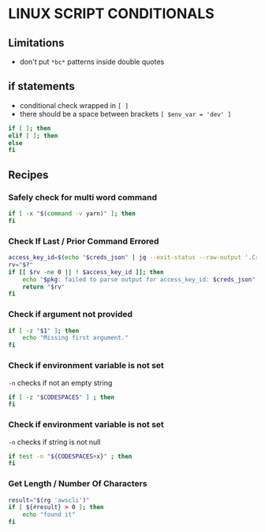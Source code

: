 # LINUX SCRIPT CONDITIONALS

## Limitations
- don't put `*bc*` patterns inside double quotes

## if statements
- conditional check wrapped in `[ ]`
- there should be a space between brackets `[ $env_var = 'dev' ]`

```bash
if [ ]; then
elif [ ]; then
else
fi
```

## Recipes

### Safely check for multi word command

```bash
if [ -x "$(command -v yarn)" ]; then
fi
```

### Check If Last / Prior Command Errored

```bash
access_key_id=$(echo "$creds_json" | jq --exit-status --raw-output '.Credentials.AccessKeyId')
rv="$?"
if [[ $rv -ne 0 || ! $access_key_id ]]; then
    echo "$pkg: failed to parse output for access_key_id: $creds_json" 1>&2
    return "$rv"
fi
```

### Check if argument not provided
```bash
if [ -z "$1" ]; then
    echo "Missing first argument."
fi
```
### Check if environment variable is not set

`-n` checks if not an empty string

```bash
if [ -z "$CODESPACES" ] ; then
fi
```

### Check if environment variable is not set

`-n` checks if string is not null

```bash
if test -n "${CODESPACES+x}" ; then
fi
```

### Get Length / Number Of Characters

```bash
result="$(rg 'awscli')"
if [ ${#result} > 0 ]; then
	echo "found it"
fi
```